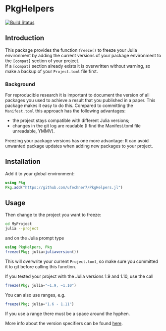 # PkgHelpers

[![Build Status](https://github.com/ufechner7/PkgHelpers.jl/actions/workflows/CI.yml/badge.svg?branch=main)](https://github.com/ufechner7/PkgHelpers.jl/actions/workflows/CI.yml?query=branch%3Amain)

## Introduction
This package provides the function `freeze()` to freeze your Julia environment by adding
the current versions of your package environment to the `[compat]` section of your project.  
If a `[compat]` section already exists it is overwritten without warning, so make a backup
of your `Project.toml` file first.

### Background
For reproducible research it is important to document the version of all packages you used to
achieve a result that you published in a paper. This package makes it easy to do this. Compared to committing the `Manifest.toml` this approach has the following advantages:

- the project stays compatible with different Julia versions;
- changes in the git log are readable (I find the Manifest.toml file unreadable, YMMV).

Freezing your package versions has one more advantage: It can avoid unwanted package updates
when adding new packages to your project.


## Installation

Add it to your global environment:  
```julia
using Pkg
Pkg.add("https://github.com/ufechner7/PkgHelpers.jl")
```
## Usage

Then change to the project you want to freeze:  
```bash
cd MyProject
julia --project
```
and on the Julia prompt type
```julia
using PkgHelpers, Pkg
freeze(Pkg; julia=juliaversion())
```
This will overwrite your current `Project.toml`, so make sure you committed it to git before calling this function.

If you tested your project with the Julia versions 1.9 and 1.10, use the call
```julia
freeze(Pkg; julia="~1.9, ~1.10")
```
You can also use ranges, e.g.
```julia
freeze(Pkg; julia="1.6 - 1.11")
```
If you use a range there must be a space around the hyphen.

More info about the version specifiers can be found [here](https://pkgdocs.julialang.org/v1/compatibility/).
